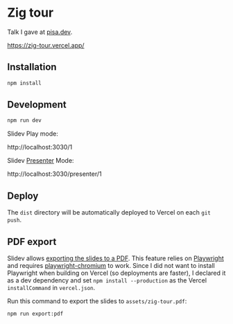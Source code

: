 # Zig tour

Talk I gave at [pisa.dev](https://pisa.dev/).

https://zig-tour.vercel.app/

## Installation

```sh
npm install
```

## Development

```sh
npm run dev
```

Slidev Play mode:

http://localhost:3030/1

Slidev [Presenter](https://sli.dev/guide/presenter-mode.html) Mode:

http://localhost:3030/presenter/1

## Deploy

The `dist` directory will be automatically deployed to Vercel on each `git push`.

## PDF export

Slidev allows [exporting the slides to a PDF](https://sli.dev/guide/exporting.html#pdf). This feature relies on [Playwright](https://playwright.dev/) and requires [playwright-chromium](https://www.npmjs.com/package/playwright-chromium) to work. Since I did not want to install Playwright when building on Vercel (so deployments are faster), I declared it as a dev dependency and set `npm install --production` as the Vercel `installCommand` in `vercel.json`.

Run this command to export the slides to `assets/zig-tour.pdf`:

```sh
npm run export:pdf
```
